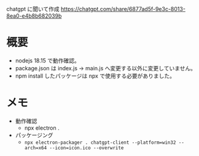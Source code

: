 chatgpt に聞いて作成
https://chatgpt.com/share/6877ad5f-9e3c-8013-8ea0-e4b8b682039b

# 概要
- nodejs 18.15 で動作確認。
- package.json は index.js -> main.js へ変更する以外に変更していません。
- npm install したパッケージは npx で使用する必要がありました。

# メモ
- 動作確認
  - npx electron .
- パッケージング
  - ```npx electron-packager . chatgpt-client --platform=win32 --arch=x64 --icon=icon.ico --overwrite```
